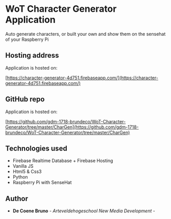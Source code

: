 # WoT Character Generator Application

Auto generate characters, or built your own and show them on the sensehat of your Raspberry Pi

## Hosting address

Application is hosted on:

[https://character-generator-4d751.firebaseapp.com/](https://character-generator-4d751.firebaseapp.com/)

## GitHub repo

Application is hosted on:

[https://github.com/gdm-1718-brundeco/WoT-Character-Generator/tree/master/CharGen](https://github.com/gdm-1718-brundeco/WoT-Character-Generator/tree/master/CharGen)


## Technologies used

* Firebase Realtime Database + Firebase Hosting
* Vanilla JS
* Html5 & Css3
* Python
* Raspberry Pi with SenseHat

## Author

* **De Coene Bruno** - *Arteveldehogeschool New Media Development* - 
